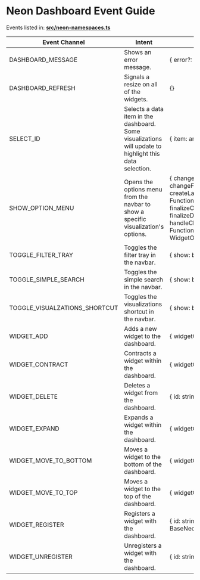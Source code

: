 # Neon Dashboard Event Guide

Events listed in:  [**src/neon-namespaces.ts**](./src/neon-namespaces.ts)

Event Channel | Intent | Event Payload
--------------|--------|--------------
DASHBOARD_MESSAGE | Shows an error message. | { error?: Error | Exception | string, message: string }
DASHBOARD_REFRESH | Signals a resize on all of the widgets. | {}
SELECT_ID | Selects a data item in the dashboard.  Some visualizations will update to highlight this data selection. | { item: any, metadata: any }
SHOW_OPTION_MENU | Opens the options menu from the navbar to show a specific visualization's options. | { changeData: Function, changeFilterData: Function, createLayer: Function, deleteLayer: Function, exportData: Function, finalizeCreateLayer: Function, finalizeDeleteLayer: Function, handleChangeSubcomponentType: Function, options: WidgetOptionCollection }
TOGGLE_FILTER_TRAY | Toggles the filter tray in the navbar. | { show: boolean }
TOGGLE_SIMPLE_SEARCH | Toggles the simple search in the navbar. | { show: boolean }
TOGGLE_VISUALZATIONS_SHORTCUT | Toggles the visualizations shortcut in the navbar. | { show: boolean }
WIDGET_ADD | Adds a new widget to the dashboard. | { widgetGridItem: NeonGridItem }
WIDGET_CONTRACT | Contracts a widget within the dashboard. | { widgetGridItem: NeonGridItem }
WIDGET_DELETE | Deletes a widget from the dashboard. | { id: string }
WIDGET_EXPAND | Expands a widget within the dashboard. | { widgetGridItem: NeonGridItem }
WIDGET_MOVE_TO_BOTTOM | Moves a widget to the bottom of the dashboard. | { widgetGridItem: NeonGridItem }
WIDGET_MOVE_TO_TOP | Moves a widget to the top of the dashboard. | { widgetGridItem: NeonGridItem }
WIDGET_REGISTER | Registers a widget with the dashboard. | { id: string, widget: BaseNeonComponent }
WIDGET_UNREGISTER | Unregisters a widget with the dashboard. | { id: string }
